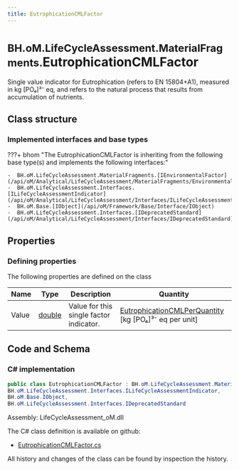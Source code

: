 ```yaml
---
title: EutrophicationCMLFactor
---
```


# <small>BH.oM.LifeCycleAssessment.MaterialFragments.</small>**EutrophicationCMLFactor**

Single value indicator for Eutrophication (refers to EN 15804+A1), measured in kg [PO₄]³⁻ eq, and refers to the natural process that results from accumulation of nutrients.

## Class structure

### Implemented interfaces and base types

???+ bhom "The EutrophicationCMLFactor is inheriting from the following base type(s) and implements the following interfaces:"

    -  BH.oM.LifeCycleAssessment.MaterialFragments.[IEnvironmentalFactor](/api/oM/Analytical/LifeCycleAssessment/MaterialFragments/EnvironmentalFactors/IEnvironmentalFactor)
    -  BH.oM.LifeCycleAssessment.Interfaces.[ILifeCycleAssessmentIndicator](/api/oM/Analytical/LifeCycleAssessment/Interfaces/ILifeCycleAssessmentIndicator)
    -  BH.oM.Base.[IObject](/api/oM/Framework/Base/Interface/IObject)
    -  BH.oM.LifeCycleAssessment.Interfaces.[IDeprecatedStandard](/api/oM/Analytical/LifeCycleAssessment/Interfaces/IDeprecatedStandard)


## Properties



### Defining properties

The following properties are defined on the class

| Name             | Type             | Description      | Quantity         |
|------------------|------------------|------------------|------------------|
| Value | [double](https://learn.microsoft.com/en-us/dotnet/api/System.Double?view=netstandard-2.0) | Value for this single factor indicator. | [EutrophicationCMLPerQuantity](/api/oM/Dimensional/Quantities/Attributes/EutrophicationCMLPerQuantity) [kg [PO₄]³⁻ eq per unit] |


## Code and Schema

### C# implementation

``` C# title="C#"
public class EutrophicationCMLFactor : BH.oM.LifeCycleAssessment.MaterialFragments.IEnvironmentalFactor,
BH.oM.LifeCycleAssessment.Interfaces.ILifeCycleAssessmentIndicator,
BH.oM.Base.IObject,
BH.oM.LifeCycleAssessment.Interfaces.IDeprecatedStandard
```

Assembly: LifeCycleAssessment_oM.dll

The C# class definition is available on github:

- [EutrophicationCMLFactor.cs](https://github.com/BHoM/BHoM/blob/develop/LifeCycleAssessment_oM/MaterialFragments\EnvironmentalFactors\EutrophicationCMLFactor.cs)

All history and changes of the class can be found by inspection the history.
